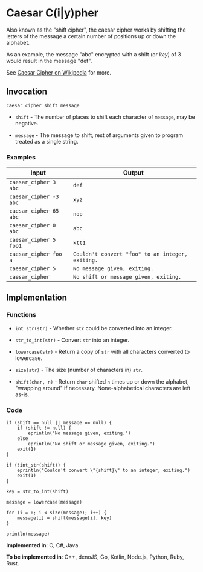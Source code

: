 # Caesar C(i|y)pher

Also known as the "shift cipher", the caesar cipher works by shifting the letters of the message a certain number of positions up or down the alphabet.

As an example, the message "abc" encrypted with a shift (or *key*) of 3 would result in the message "def".

See [Caesar Cipher on Wikipedia](https://en.wikipedia.org/wiki/Caesar_cipher) for more.

## Invocation

`caesar_cipher shift message`

- `shift` - The number of places to shift each character of `message`, may be negative.

- `message` - The message to shift, rest of arguments given to program treated as a single string.

### Examples

| Input                  | Output                                           |
| ---------------------  | ------------------------------------------------ |
| `caesar_cipher 3 abc`  | `def`                                            |
| `caesar_cipher -3 abc` | `xyz`                                            |
| `caesar_cipher 65 abc` | `nop`                                            |
| `caesar_cipher 0 abc`  | `abc`                                            |
| `caesar_cipher 5 foo1` | `ktt1`                                           |
| `caesar_cipher foo a`  | `Couldn't convert "foo" to an integer, exiting.` |
| `caesar_cipher 5`      | `No message given, exiting.`                     |
| `caesar_cipher`        | `No shift or message given, exiting.`            |

## Implementation

### Functions

- `int_str(str)` - Whether `str` could be converted into an integer.

- `str_to_int(str)` - Convert `str` into an integer.

- `lowercase(str)` - Return a copy of `str` with all characters converted to lowercase.

- `size(str)` - The size (number of characters in) `str`.

- `shift(char, n)` - Return `char` shifted `n` times up or down the alphabet, "wrapping around" if necessary. None-alphabetical characters are left as-is.

### Code

```
if (shift == null || message == null) {
    if (shift != null) {
        eprintln("No message given, exiting.")
    else
        eprintln("No shift or message given, exiting.")
    exit(1)
}

if (!int_str(shift)) {
    eprintln("Couldn't convert \"{shift}\" to an integer, exiting.")
    exit(1)
}

key = str_to_int(shift)

message = lowercase(message)

for (i = 0; i < size(message); i++) {
    message[i] = shift(message[i], key)
}

println(message)
```

**Implemented in**: C, C#, Java.

**To be implemented in**: C++, denoJS, Go, Kotlin, Node.js, Python, Ruby, Rust.
